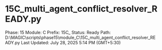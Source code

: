 # 15C_multi_agent_conflict_resolver_READY.py

Phase: 15
Module: C
Prefix: 15C_
Status: Ready
Path: D:\MAGIC\scripts\phase15\module_C\15C_multi_agent_conflict_resolver_READY.py
Last Updated: July 28, 2025 5:14 PM (GMT+5:30)
